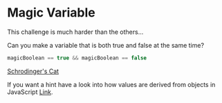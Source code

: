 # Magic Variable

This challenge is much harder than the others...

Can you make a variable that is both true and false at the same time?

```js
magicBoolean == true && magicBoolean == false
```

[Schrodinger's Cat](http://2.bp.blogspot.com/-WWvMf-TuTrE/TnazHXERLwI/AAAAAAAACNY/y5b9QDROJ2A/s1600/schrodinger%2527s_cat.jpg)

If you want a hint have a look into how values are derived from objects in JavaScript [Link](https://developer.mozilla.org/en-US/docs/Web/JavaScript/Reference/Global_Objects/Object/valueOf).